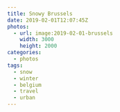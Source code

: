 ```yaml
---
title: Snowy Brussels
date: 2019-02-01T12:07:45Z
photos:
  - url: image:2019-02-01-brussels
    width: 3000
    height: 2000
categories:
  - photos
tags:
  - snow
  - winter
  - belgium
  - travel
  - urban
---
```

